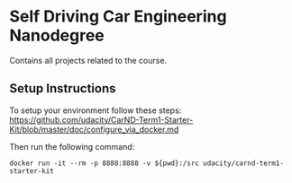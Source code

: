 # Self Driving Car Engineering Nanodegree

Contains all projects related to the course.

## Setup Instructions

To setup your environment follow these steps:
https://github.com/udacity/CarND-Term1-Starter-Kit/blob/master/doc/configure_via_docker.md

Then run the following command:
```
docker run -it --rm -p 8888:8888 -v ${pwd}:/src udacity/carnd-term1-starter-kit
```
